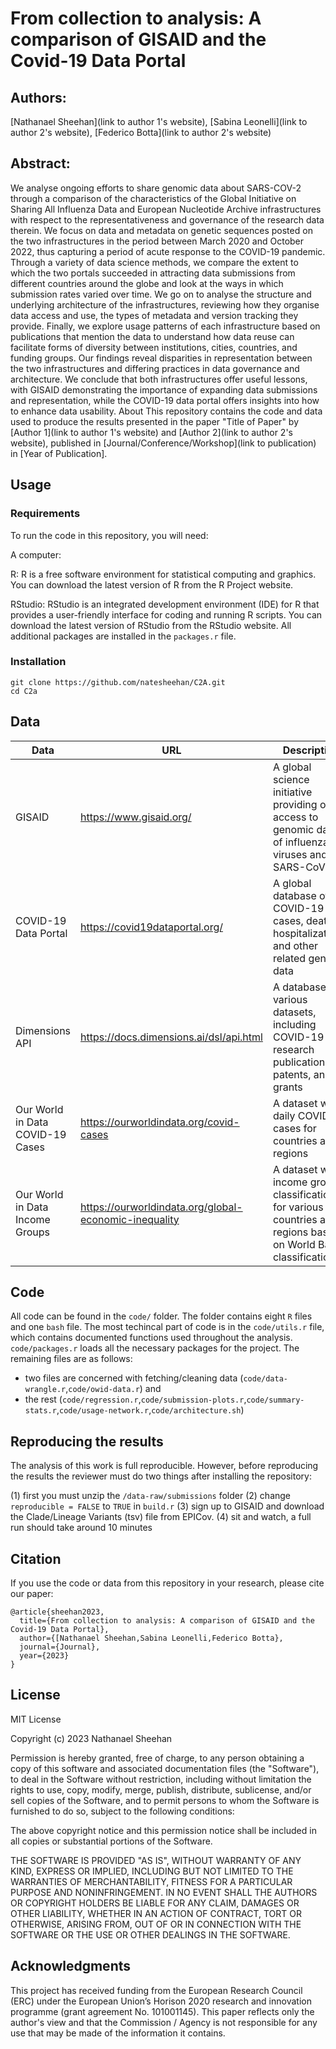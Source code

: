 # From collection to analysis: A comparison of GISAID and the Covid-19 Data Portal

## Authors: 

[Nathanael Sheehan](link to author 1's website), [Sabina Leonelli](link to author 2's website), [Federico Botta](link to author 2's website)

## Abstract: 

We analyse ongoing efforts to share genomic data about SARS-COV-2 through a comparison of the characteristics of the Global Initiative on Sharing All Influenza Data and European Nucleotide Archive infrastructures with respect to the representativeness and governance of the research data therein. We focus on data and metadata on genetic sequences posted on the two infrastructures in the period between March 2020 and October 2022, thus capturing a period of acute response to the COVID-19 pandemic. Through a variety of data science methods, we compare the extent to which the two portals succeeded in attracting data submissions from different countries around the globe and look at the ways in which submission rates varied over time. We go on to analyse the structure and underlying architecture of the infrastructures, reviewing how they organise data access and use, the types of metadata and version tracking they provide. Finally, we explore usage patterns of each infrastructure based on publications that mention the data to understand how data reuse can facilitate forms of diversity between institutions, cities, countries, and funding groups. Our findings reveal disparities in representation between the two infrastructures and differing practices in data governance and architecture. We conclude that both infrastructures offer useful lessons, with GISAID demonstrating the importance of expanding data submissions and representation, while the COVID-19 data portal offers insights into how to enhance data usability.
About
This repository contains the code and data used to produce the results presented in the paper "Title of Paper" by [Author 1](link to author 1's website) and [Author 2](link to author 2's website), published in [Journal/Conference/Workshop](link to publication) in [Year of Publication].

## Usage

### Requirements
To run the code in this repository, you will need:

A computer: 

R: R is a free software environment for statistical computing and graphics. You can download the latest version of R from the R Project website.

RStudio: RStudio is an integrated development environment (IDE) for R that provides a user-friendly interface for coding and running R scripts. You can download the latest version of RStudio from the RStudio website. All additional packages are installed in the `packages.r` file.


### Installation

```{bash}
git clone https://github.com/natesheehan/C2A.git
cd C2a
```

## Data


| Data              | URL                                                               | Description                                                                                       |
| -----------------| ----------------------------------------------------------------- | ------------------------------------------------------------------------------------------------- |
| GISAID            | https://www.gisaid.org/                                            | A global science initiative providing open access to genomic data of influenza viruses and SARS-CoV-2|
| COVID-19 Data Portal | https://covid19dataportal.org/                                    | A global database of COVID-19 cases, deaths, hospitalizations, and other related genomic data              |
| Dimensions API    | https://docs.dimensions.ai/dsl/api.html                           | A database with various datasets, including COVID-19 research publications, patents, and grants   |
| Our World in Data COVID-19 Cases | https://ourworldindata.org/covid-cases                            | A dataset with daily COVID-19 cases for countries and regions                   |
| Our World in Data Income Groups | https://ourworldindata.org/global-economic-inequality              | A dataset with income group classifications for various countries and regions based on World Bank classifications                       |



## Code

All code can be found in the `code/` folder. The folder contains eight `R` files and one `bash` file. The most techincal part of code is in the `code/utils.r` file, which contains documented functions used throughout the analysis. `code/packages.r` loads all the necessary packages for the project. The remaining files are as follows:
- two files are concerned with fetching/cleaning data (`code/data-wrangle.r`,`code/owid-data.r`) and 
- the rest (`code/regression.r`,`code/submission-plots.r`,`code/summary-stats.r`,`code/usage-network.r`,`code/architecture.sh`)

## Reproducing the results

The analysis of this work is full reproducible. However, before reproducing the results the reviewer must do two things after installing the repository:

(1) first you must unzip the `/data-raw/submissions` folder
(2) change `reproducible = FALSE` to `TRUE` in `build.r`
(3) sign up to GISAID and download the Clade/Lineage Variants (tsv) file from EPICov.
(4) sit and watch, a full run should take around 10 minutes

## Citation

If you use the code or data from this repository in your research, please cite our paper:

```{sql}
@article{sheehan2023,
  title={From collection to analysis: A comparison of GISAID and the Covid-19 Data Portal},
  author={[Nathanael Sheehan,Sabina Leonelli,Federico Botta},
  journal={Journal},
  year={2023}
}
```

## License
MIT License

Copyright (c) 2023 Nathanael Sheehan

Permission is hereby granted, free of charge, to any person obtaining a copy
of this software and associated documentation files (the "Software"), to deal
in the Software without restriction, including without limitation the rights
to use, copy, modify, merge, publish, distribute, sublicense, and/or sell
copies of the Software, and to permit persons to whom the Software is
furnished to do so, subject to the following conditions:

The above copyright notice and this permission notice shall be included in all
copies or substantial portions of the Software.

THE SOFTWARE IS PROVIDED "AS IS", WITHOUT WARRANTY OF ANY KIND, EXPRESS OR
IMPLIED, INCLUDING BUT NOT LIMITED TO THE WARRANTIES OF MERCHANTABILITY,
FITNESS FOR A PARTICULAR PURPOSE AND NONINFRINGEMENT. IN NO EVENT SHALL THE
AUTHORS OR COPYRIGHT HOLDERS BE LIABLE FOR ANY CLAIM, DAMAGES OR OTHER
LIABILITY, WHETHER IN AN ACTION OF CONTRACT, TORT OR OTHERWISE, ARISING FROM,
OUT OF OR IN CONNECTION WITH THE SOFTWARE OR THE USE OR OTHER DEALINGS IN THE
SOFTWARE.

## Acknowledgments

This project has received funding from the European Research Council (ERC) under the European Union’s Horison 2020 research and innovation programme (grant agreement No. 101001145). This paper reflects only the author's view and that the Commission / Agency is not responsible for any use that may be made of the information it contains.
